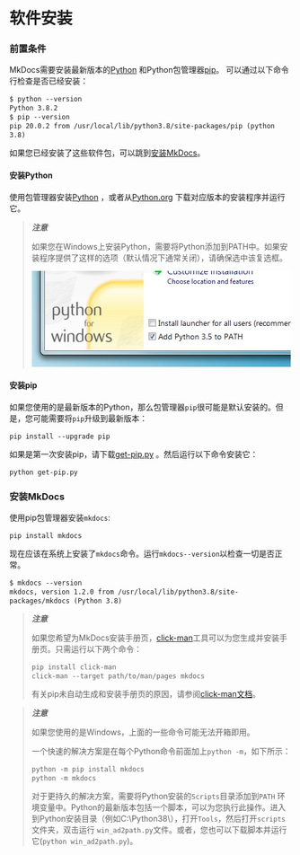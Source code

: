 # 软件安装

### 前置条件

MkDocs需要安装最新版本的[Python](https://www.python.org/) 和Python包管理器[pip](https://pip.readthedocs.io/en/stable/installing/)。
可以通过以下命令行检查是否已经安装：

``` shell
$ python --version
Python 3.8.2
$ pip --version
pip 20.0.2 from /usr/local/lib/python3.8/site-packages/pip (python 3.8)
```

如果您已经安装了这些软件包，可以跳到[安装MkDocs](#安装mkdocs)。

#### 安装Python
使用包管理器安装[Python](https://www.python.org/) ，或者从[Python.org](https://www.python.org/downloads/) 下载对应版本的安装程序并运行它。

> ***注意*** 
>
>如果您在Windows上安装Python，需要将Python添加到PATH中。如果安装程序提供了这样的选项（默认情况下通常关闭），请确保选中该复选框。
>
>![add-to-path](../images/win-py-install.png)

#### 安装pip
如果您使用的是最新版本的Python，那么包管理器`pip`很可能是默认安装的。但是，您可能需要将`pip`升级到最新版本：

``` shell
pip install --upgrade pip
```
如果是第一次安装pip，请下载[get-pip.py](https://bootstrap.pypa.io/get-pip.py) 。然后运行以下命令安装它：

```shell
python get-pip.py
```


### 安装MkDocs

使用pip包管理器安装`mkdocs`:

```shell
pip install mkdocs
```

现在应该在系统上安装了`mkdocs`命令。运行`mkdocs--version`以检查一切是否正常。

```shell
$ mkdocs --version
mkdocs, version 1.2.0 from /usr/local/lib/python3.8/site-packages/mkdocs (Python 3.8)
```
>***注意***
>
>如果您希望为MkDocs安装手册页，[click-man]工具可以为您生成并安装手册页。只需运行以下两个命令：
>
>```
>pip install click-man
>click-man --target path/to/man/pages mkdocs
>```
>
> 有关pip未自动生成和安装手册页的原因，请参阅[click-man文档]。


[click-man]:https://github.com/click-contrib/click-man
[click-man文档]:https://github.com/click-contrib/click-man#automatic-man-page-installation-with-setuptools-and-pip


>***注意***
>
>如果您使用的是Windows，上面的一些命令可能无法开箱即用。
>
>一个快速的解决方案是在每个Python命令前面加上`python -m`，如下所示：
>
>``` shell
>python -m pip install mkdocs
>python -m mkdocs
>```
>
>对于更持久的解决方案，需要将Python安装的`Scripts`目录添加到`PATH`
>环境变量中。Python的最新版本包括一个脚本，可以为您执行此操作。进入到Python安装目录（例如C:\Python38\），打开`Tools`，然后打开`scripts`文件夹，双击运行
>`win_ad2path.py`文件。或者，您也可以下载脚本并运行它(`python win_ad2path.py`)。
